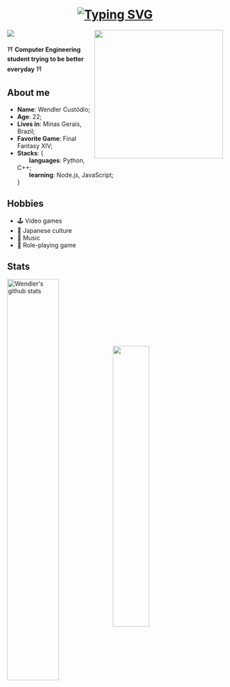 ### <h1 align="center"> [![Typing SVG](https://readme-typing-svg.herokuapp.com/?lines=Hello!👋+I'm+Wendler!&size=22)](https://git.io/typing-svg) </h1>
<img align="right" src="https://i.pinimg.com/originals/d6/0b/95/d60b953d2256c8ef9a7968ccacb8e2ed.gif" width="300" />

![](https://komarev.com/ghpvc/?username=wendlercs&color=blue&style=for-the-badge)

⛩️ **Computer Engineering student trying to be better everyday** ⛩️

## About me 
* **Name**: Wendler Custódio;
* **Age**: 22;
* **Lives in**: Minas Gerais, Brazil;
* **Favorite Game**: Final Fantasy XIV;
* **Stacks**: { \
&nbsp;&nbsp;&nbsp;&nbsp;&nbsp;&nbsp; **languages**: Python, C++; \
&nbsp;&nbsp;&nbsp;&nbsp;&nbsp;&nbsp; **learning**: Node.js, JavaScript; \
 } 

## Hobbies

* 🕹️ Video games
* 🍜 Japanese culture
* 🎵 Music
* 🎲 Role-playing game

## Stats

 <a href="https://github.com/anuraghazra/github-readme-stats"><img align="center" img width="49%" src="https://github-readme-stats.vercel.app/api?username=wendlercs&show_icons=true&include_all_commits=true&theme=tokyonight&hide_border=true" alt="Wendler's github stats" /></a><a href="https://github-readme-streak-stats.herokuapp.com"><img align="center" img width="41%" src="https://github-readme-stats.vercel.app/api/top-langs/?username=wendlercs&layout=compact&langs_count=8&html&theme=tokyonight&hide_border=true"></a>


